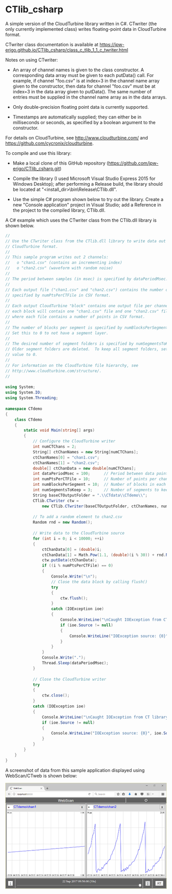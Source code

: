# CTlib_csharp
A simple version of the CloudTurbine library written in C#.  CTwriter (the only currently implemented class) writes floating-point data in CloudTurbine format.

CTwriter class documentation is available at https://jpw-erigo.github.io/CTlib_csharp/class_c_tlib_1_1_c_twriter.html

Notes on using CTwriter:

* An array of channel names is given to the class constructor.  A corresponding data array must be given to each putData() call.  For example, if channel "foo.csv" is at index=3 in the channel name array given to the constructor, then data for channel "foo.csv" must be at index=3 in the data array given to putData().  The same number of entries must be supplied in the channel name array as in the data arrays.

* Only double-precision floating point data is currently supported.

* Timestamps are automatically supplied; they can either be in milliseconds or seconds, as specified by a boolean argument to the constructor.

For details on CloudTurbine, see http://www.cloudturbine.com/ and https://github.com/cycronix/cloudturbine.

To compile and use this library:

* Make a local clone of this GitHub repository (https://github.com/jpw-erigo/CTlib_csharp.git)

* Compile the library (I used Microsoft Visual Studio Express 2015 for Windows Desktop); after performing a Release build, the library should be located at "<install_dir>\bin\Release\CTlib.dll".

* Use the simple C# program shown below to try out the library.  Create a new "Console application" project in Visual Studio; add a Reference in the project to the compiled library, CTlib.dll.

A C# example which uses the CTwriter class from the CTlib.dll library is shown below.

```C#
//
// Use the CTwriter class from the CTlib.dll library to write data out in
// CloudTurbine format.
//
// This sample program writes out 2 channels:
//   o "chan1.csv" (contains an incrementing index)
//   o "chan2.csv" (waveform with random noise)
//
// The period between samples (in msec) is specified by dataPeriodMsec.
//
// Each output file ("chan1.csv" and "chan2.csv") contains the number of points
// specified by numPtsPerCTFile in CSV format.
//
// Each output CloudTurbine "block" contains one output file per channel; i.e.,
// each block will contain one "chan1.csv" file and one "chan2.csv" file,
// where each file contains a number of points in CSV format.
//
// The number of blocks per segment is specified by numBlocksPerSegment.
// Set this to 0 to not have a segment layer.
//
// The desired number of segment folders is specified by numSegmentsToKeep.
// Older segment folders are deleted.  To keep all segment folders, set this
// value to 0.
//
// For information on the CloudTurbine file hierarchy, see
// http://www.cloudturbine.com/structure/.
//

using System;
using System.IO;
using System.Threading;

namespace CTdemo
{
    class CTdemo
    {
        static void Main(string[] args)
        {
            // Configure the CloudTurbine writer
            int numCTChans = 2;
            String[] ctChanNames = new String[numCTChans];
            ctChanNames[0] = "chan1.csv";
            ctChanNames[1] = "chan2.csv";
            double[] ctChanData = new double[numCTChans];
            int dataPeriodMsec = 100;      // Period between data points
            int numPtsPerCTFile = 10;      // Number of points per channel per file
            int numBlocksPerSegment = 10;  // Number of blocks in each segment (0 for no segment layer)
            int numSegmentsToKeep = 3;     // Number of segments to keep, older segment folders are trimmed (0 for no trim, keep all)
            String baseCTOutputFolder = ".\\CTdata\\CTdemo\\";
            CTlib.CTwriter ctw =
                new CTlib.CTwriter(baseCTOutputFolder, ctChanNames, numBlocksPerSegment, numSegmentsToKeep, true);

            // To add a random element to chan2.csv
            Random rnd = new Random();

            // Write data to the CloudTurbine source
            for (int i = 0; i < 10000; ++i)
            {
                ctChanData[0] = (double)i;
                ctChanData[1] = Math.Pow(1.1, (double)(i % 30)) + rnd.NextDouble();
                ctw.putData(ctChanData);
                if ((i % numPtsPerCTFile) == 0)
                {
                    Console.Write("\n");
                    // Close the data block by calling flush()
                    try
                    {
                        ctw.flush();
                    }
                    catch (IOException ioe)
                    {
                        Console.WriteLine("\nCaught IOException from CTwriter on flush");
                        if (ioe.Source != null)
                        {
                            Console.WriteLine("IOException source: {0}", ioe.Source);
                        }
                    }
                }
                Console.Write(".");
                Thread.Sleep(dataPeriodMsec);
            }

            // Close the CloudTurbine writer
            try
            {
                ctw.close();
            }
            catch (IOException ioe)
            {
                Console.WriteLine("\nCaught IOException from CT library on close");
                if (ioe.Source != null)
                {
                    Console.WriteLine("IOException source: {0}", ioe.Source);
                }
            }
        }
    }
}
```

A screenshot of data from this sample application displayed using WebScan/CTweb is shown below:

![](images/CTwriter_demo.png)
